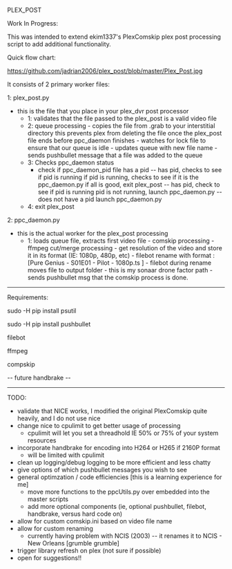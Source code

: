 PLEX_POST

Work In Progress:

This was intended to extend ekim1337's PlexComskip plex post processing script to add additional functionality.

Quick flow chart:

https://github.com/jadrian2006/plex_post/blob/master/Plex_Post.jpg

It consists of 2 primary worker files:

1: plex_post.py 
   - this is the file that you place in your plex_dvr post processor
     * 1: validates that the file passed to the plex_post is a valid video file
     * 2: queue processing
	- copies the file from .grab to your interstitial directory
	this prevents plex from deleting the file once the plex_post file ends before ppc_daemon finishes
	- watches for lock file to ensure that our queue is idle
	- updates queue with new file name
	- sends pushbullet message that a file was added to the queue
     * 3: Checks ppc_daemon status
        - check if ppc_daemon_pid file has a pid
	   -- has pid, checks to see if pid is running
	      if pid is running, checks to see if it is the ppc_daemon.py
	      if all is good, exit plex_post
           -- has pid, check to see if pid is running
              pid is not running, launch ppc_daemon.py
	   -- does not have a pid
              launch ppc_daemon.py
     * 4: exit plex_post

2: ppc_daemon.py
   - this is the actual worker for the plex_post processing
     * 1: loads queue file, extracts first video file
	- comskip processing
	- ffmpeg cut/merge processing
	- get resolution of the video and store it in its format (IE: 1080p, 480p, etc)
	- filebot rename with format : [Pure Genius - S01E01 - Pilot - 1080p.ts ] 
	- filebot during rename moves file to output folder - this is my sonaar drone factor path
	- sends pushbullet msg that the comskip process is done.

-----------------

Requirements:

sudo -H pip install psutil

sudo -H pip install pushbullet

filebot

ffmpeg

compskip

-- future handbrake -- 

-----------------

TODO:

- validate that NICE works, I modified the original PlexComskip quite heavily, and I do not use nice
- change nice to cpulimit to get better usage of processing
	* cpulimit will let you set a threadhold IE 50% or 75% of your system resources
- incorporate handbrake for encoding into H264 or H265 if 2160P format
	* will be limited with cpulimit
- clean up logging/debug logging to be more efficient and less chatty
- give options of which pushbullet messages you wish to see
- general optimzation / code efficiencies [this is a learning experience for me]
	* move more functions to the ppcUtils.py over embedded into the master scripts
	* add more optional components (ie, optional pushbullet, filebot, handbrake, versus hard code on)
- allow for custom comskip.ini based on video file name
- allow for custom renaming 
	* currently having problem with NCIS (2003)  -- it renames it to NCIS - New Orleans [grumble grumble]
- trigger library refresh on plex (not sure if possible) 
- open for suggestions!!
